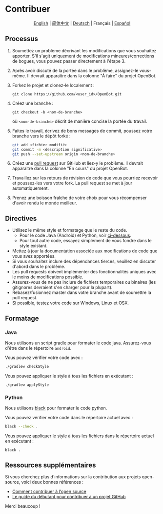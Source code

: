 # Contribuer

<p align="center">
  <a href="CONTRIBUTING.md">English</a> |
  <a href="CONTRIBUTING.zh-CN.md">简体中文</a> |
  <a href="CONTRIBUTING.de-DE.md">Deutsch</a> |
  <span>Français</span> |
  <a href="CONTRIBUTING.es-ES.md">Español</a>
</p>

## Processus

1. Soumettez un problème décrivant les modifications que vous souhaitez apporter. S'il s'agit uniquement de modifications mineures/corrections de bogues, vous pouvez passer directement à l'étape 3.
2. Après avoir discuté de la portée dans le problème, assignez-le vous-même. Il devrait apparaître dans la colonne "À faire" du projet OpenBot.
3. Forkez le projet et clonez-le localement :

   `git clone https://github.com/<user_id>/OpenBot.git`

4. Créez une branche :

   `git checkout -b <nom-de-branche>`

   où `<nom-de-branche>` décrit de manière concise la portée du travail.

5. Faites le travail, écrivez de bons messages de commit, poussez votre branche vers le dépôt forké :

   ```bash
   git add <fichier modifié>
   git commit -m <description significative>
   git push --set-upstream origin <nom-de-branche>
   ```

6. Créez une [pull request](https://github.com/intel-isl/OpenBot/pulls) sur GitHub et liez-y le problème. Il devrait apparaître dans la colonne "En cours" du projet OpenBot.
7. Travaillez sur les retours de révision de code que vous pourriez recevoir et poussez-les vers votre fork. La pull request se met à jour automatiquement.
8. Prenez une boisson fraîche de votre choix pour vous récompenser d'avoir rendu le monde meilleur.

## Directives

- Utilisez le même style et formatage que le reste du code.
  - Pour le code Java (Android) et Python, voir [ci-dessous](#Formatage).
  - Pour tout autre code, essayez simplement de vous fondre dans le style existant.
- Mettez à jour la documentation associée aux modifications de code que vous avez apportées.
- Si vous souhaitez inclure des dépendances tierces, veuillez en discuter d'abord dans le problème.
- Les pull requests doivent implémenter des fonctionnalités uniques avec le moins de modifications possible.
- Assurez-vous de ne pas inclure de fichiers temporaires ou binaires (les gitignores devraient s'en charger pour la plupart).
- Rebasez/fusionnez master dans votre branche avant de soumettre la pull request.
- Si possible, testez votre code sur Windows, Linux et OSX.

## Formatage

### Java

Nous utilisons un script gradle pour formater le code java. Assurez-vous d'être dans le répertoire `android`.

Vous pouvez vérifier votre code avec :

```bash
./gradlew checkStyle
```

Vous pouvez appliquer le style à tous les fichiers en exécutant :

```bash
./gradlew applyStyle
```

### Python

Nous utilisons [black](https://pypi.org/project/black/) pour formater le code python.

Vous pouvez vérifier votre code dans le répertoire actuel avec :

```bash
black --check .
```

Vous pouvez appliquer le style à tous les fichiers dans le répertoire actuel en exécutant :

```bash
black .
```

## Ressources supplémentaires

Si vous cherchez plus d'informations sur la contribution aux projets open-source, voici deux bonnes références :

- [Comment contribuer à l'open source](http://opensource.guide/how-to-contribute/)
- [Le guide du débutant pour contribuer à un projet GitHub](https://akrabat.com/the-beginners-guide-to-contributing-to-a-github-project/)

Merci beaucoup !
